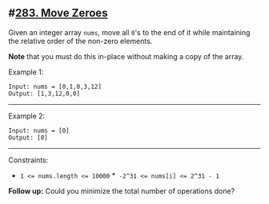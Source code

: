 ## #[283. Move Zeroes](https://leetcode.com/problems/move-zeroes/)

Given an integer array `nums`, move all `0`'s to the end of it while maintaining the relative order of the non-zero elements.

**Note** that you must do this in-place without making a copy of the array.

Example 1:
````
Input: nums = [0,1,0,3,12]
Output: [1,3,12,0,0]
````
---------
Example 2:
````
Input: nums = [0]
Output: [0]
````
---------
Constraints:
* `1 <= nums.length <= 10000`
*` -2^31 <= nums[i] <= 2^31 - 1`


**Follow up:** Could you minimize the total number of operations done?